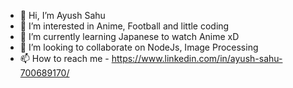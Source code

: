 - 👋 Hi, I’m Ayush Sahu
- 👀 I’m interested in Anime, Football and little coding
- 🌱 I’m currently learning Japanese to watch Anime xD
- 💞️ I’m looking to collaborate on NodeJs, Image Processing
- 📫 How to reach me - https://www.linkedin.com/in/ayush-sahu-700689170/

<!---
ayushsahu1999/ayushsahu1999 is a ✨ special ✨ repository because its `README.md` (this file) appears on your GitHub profile.
You can click the Preview link to take a look at your changes.
--->

